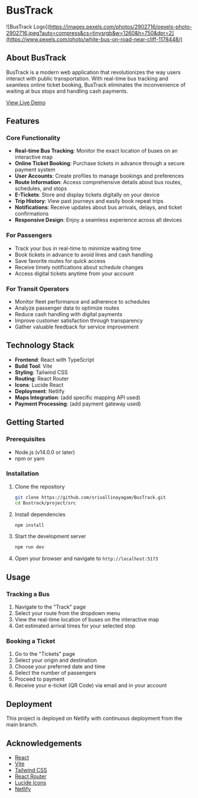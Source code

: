 # BusTrack

![BusTrack Logo](https://images.pexels.com/photos/2902716/pexels-photo-2902716.jpeg?auto=compress&cs=tinysrgb&w=1260&h=750&dpr=2](https://www.pexels.com/photo/white-bus-on-road-near-cliff-1178448/)

## About BusTrack

BusTrack is a modern web application that revolutionizes the way users interact with public transportation. With real-time bus tracking and seamless online ticket booking, BusTrack eliminates the inconvenience of waiting at bus stops and handling cash payments.

[View Live Demo](https://deluxe-gelato-c5b2e3.netlify.app/)

## Features

### Core Functionality

- **Real-time Bus Tracking**: Monitor the exact location of buses on an interactive map
- **Online Ticket Booking**: Purchase tickets in advance through a secure payment system
- **User Accounts**: Create profiles to manage bookings and preferences
- **Route Information**: Access comprehensive details about bus routes, schedules, and stops
- **E-Tickets**: Store and display tickets digitally on your device
- **Trip History**: View past journeys and easily book repeat trips
- **Notifications**: Receive updates about bus arrivals, delays, and ticket confirmations
- **Responsive Design**: Enjoy a seamless experience across all devices

### For Passengers

- Track your bus in real-time to minimize waiting time
- Book tickets in advance to avoid lines and cash handling
- Save favorite routes for quick access
- Receive timely notifications about schedule changes
- Access digital tickets anytime from your account

### For Transit Operators

- Monitor fleet performance and adherence to schedules
- Analyze passenger data to optimize routes
- Reduce cash handling with digital payments
- Improve customer satisfaction through transparency
- Gather valuable feedback for service improvement

## Technology Stack

- **Frontend**: React with TypeScript
- **Build Tool**: Vite
- **Styling**: Tailwind CSS
- **Routing**: React Router
- **Icons**: Lucide React
- **Deployment**: Netlify
- **Maps Integration**: (add specific mapping API used)
- **Payment Processing**: (add payment gateway used)

## Getting Started

### Prerequisites

- Node.js (v14.0.0 or later)
- npm or yarn

### Installation

1. Clone the repository
   ```bash
   git clone https://github.com/srivallinayagam/BusTrack.git
   cd Bustrack/project/src
   ```

2. Install dependencies
   ```bash
   npm install
   ```

3. Start the development server
   ```bash
   npm run dev
   ```

4. Open your browser and navigate to `http://localhost:5173`


## Usage

### Tracking a Bus

1. Navigate to the "Track" page
2. Select your route from the dropdown menu
3. View the real-time location of buses on the interactive map
4. Get estimated arrival times for your selected stop

### Booking a Ticket

1. Go to the "Tickets" page
2. Select your origin and destination
3. Choose your preferred date and time
4. Select the number of passengers
5. Proceed to payment
6. Receive your e-ticket (QR Code) via email and in your account

## Deployment

This project is deployed on Netlify with continuous deployment from the main branch.



## Acknowledgements

- [React](https://reactjs.org/)
- [Vite](https://vitejs.dev/)
- [Tailwind CSS](https://tailwindcss.com/)
- [React Router](https://reactrouter.com/)
- [Lucide Icons](https://lucide.dev/)
- [Netlify](https://www.netlify.com/)
